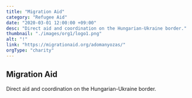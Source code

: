 ```yaml
---
title: "Migration Aid"
category: "Refugee Aid"
date: "2020-03-01 12:00:00 +09:00"
desc: "Direct aid and coordination on the Hungarian-Ukraine border."
thumbnail: "./images/org1/logo1.png"
alt: "!"
link: "https://migrationaid.org/adomanyozas/"
orgType: "charity"
---
```


## Migration Aid
Direct aid and coordination on the Hungarian-Ukraine border.